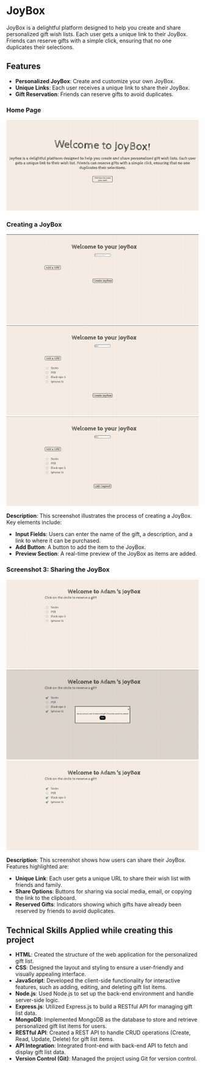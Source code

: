 # JoyBox

JoyBox is a delightful platform designed to help you create and share personalized gift wish lists. Each user gets a unique link to their JoyBox. Friends can reserve gifts with a simple click, ensuring that no one duplicates their selections.

## Features

- **Personalized JoyBox**: Create and customize your own JoyBox.
- **Unique Links**: Each user receives a unique link to share their JoyBox.
- **Gift Reservation**: Friends can reserve gifts to avoid duplicates.

### Home Page

![home page](<frontend/images/home page.png>)

### Creating a JoyBox

![home page](<frontend/images//Picture2.png>)
![home page](<frontend/images//Picture3.png>)
![home page](<frontend/images//Picture4.png>)

**Description**: This screenshot illustrates the process of creating a JoyBox. Key elements include:
- **Input Fields**: Users can enter the name of the gift, a description, and a link to where it can be purchased.
- **Add Button**: A button to add the item to the JoyBox.
- **Preview Section**: A real-time preview of the JoyBox as items are added.

### Screenshot 3: Sharing the JoyBox

![home page](<frontend/images//Picture5.png>)
![home page](<frontend/images//Picture6.png>)
![home page](<frontend/images//Picture7.png>)

**Description**: This screenshot shows how users can share their JoyBox. Features highlighted are:
- **Unique Link**: Each user gets a unique URL to share their wish list with friends and family.
- **Share Options**: Buttons for sharing via social media, email, or copying the link to the clipboard.
- **Reserved Gifts**: Indicators showing which gifts have already been reserved by friends to avoid duplicates.

## Technical Skills Applied while creating this project

- **HTML**: Created the structure of the web application for the personalized gift list.
- **CSS**: Designed the layout and styling to ensure a user-friendly and visually appealing interface.
- **JavaScript**: Developed the client-side functionality for interactive features, such as adding, editing, and deleting gift list items.
- **Node.js**: Used Node.js to set up the back-end environment and handle server-side logic.
- **Express.js**: Utilized Express.js to build a RESTful API for managing gift list data.
- **MongoDB**: Implemented MongoDB as the database to store and retrieve personalized gift list items for users.
- **RESTful API**: Created a REST API to handle CRUD operations (Create, Read, Update, Delete) for gift list items.
- **API Integration**: Integrated front-end with back-end API to fetch and display gift list data.
- **Version Control (Git)**: Managed the project using Git for version control.



